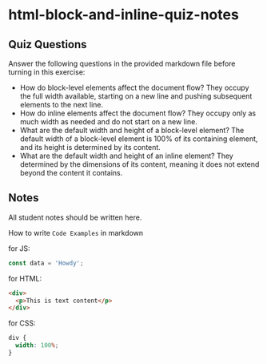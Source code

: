 # html-block-and-inline-quiz-notes

## Quiz Questions

Answer the following questions in the provided markdown file before turning in this exercise:

- How do block-level elements affect the document flow?
  They occupy the full width available, starting on a new line and pushing subsequent elements to the next line.
- How do inline elements affect the document flow?
  They occupy only as much width as needed and do not start on a new line.
- What are the default width and height of a block-level element?
  The default width of a block-level element is 100% of its containing element, and its height is determined by its content.
- What are the default width and height of an inline element?
  They determined by the dimensions of its content, meaning it does not extend beyond the content it contains.

## Notes

All student notes should be written here.

How to write `Code Examples` in markdown

for JS:

```javascript
const data = 'Howdy';
```

for HTML:

```html
<div>
  <p>This is text content</p>
</div>
```

for CSS:

```css
div {
  width: 100%;
}
```
